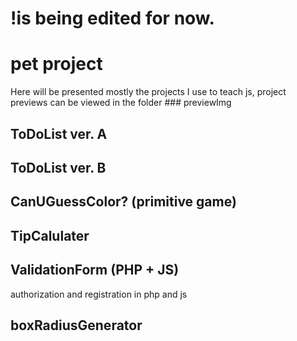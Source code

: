 
# !is being edited for now.




# pet project
Here will be presented mostly the projects I use to teach js, project previews can be viewed in the folder ### previewImg

## ToDoList ver. A
## ToDoList ver. B

## CanUGuessColor? (primitive game)

## TipCalulater 

## ValidationForm (PHP + JS)
authorization and registration in php and js


## boxRadiusGenerator
